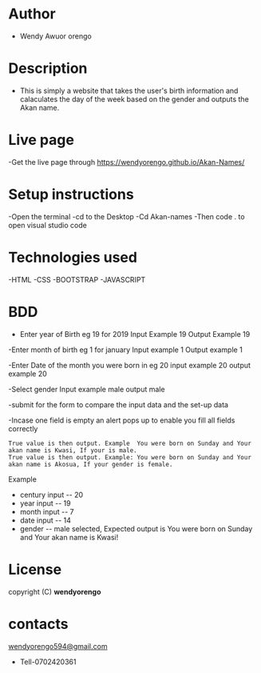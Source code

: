 # Author
- Wendy Awuor orengo
# Description
- This is simply a website that takes the user's birth information and calaculates the day of the week based on the gender and outputs the Akan name.
# Live page
-Get the live page through https://wendyorengo.github.io/Akan-Names/
# Setup instructions
-Open the terminal
-cd to the Desktop
-Cd Akan-names
-Then code . to open visual studio code
# Technologies used
-HTML
-CSS
-BOOTSTRAP
-JAVASCRIPT
# BDD
- Enter year of Birth eg 19 for 2019 Input Example 19 Output Example 19

-Enter month of birth eg 1 for january Input example 1 Output example 1

-Enter Date of the month you were born in eg 20 input example 20 output example 20

-Select gender Input example male output male

-submit for the form to compare the input data and the set-up data

-Incase one field is empty an alert pops up to enable you fill all fields correctly

    True value is then output. Example  You were born on Sunday and Your akan name is Kwasi, If your is male.
    True value is then output. Example: You were born on Sunday and Your akan name is Akosua, If your gender is female.

Example

- century input -- 20
- year input -- 19
- month input -- 7
- date input -- 14
- gender -- male selected, Expected output is You were born on Sunday and Your akan name is Kwasi!
# License
copyright (C) **wendyorengo**

# contacts

wendyorengo594@gmail.com

- Tell-0702420361





